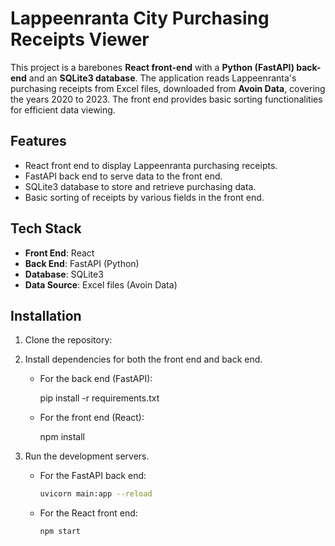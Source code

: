 # Lappeenranta City Purchasing Receipts Viewer

This project is a barebones **React front-end** with a **Python (FastAPI) back-end** and an **SQLite3 database**. The application reads Lappeenranta's purchasing receipts from Excel files, downloaded from **Avoin Data**, covering the years 2020 to 2023. The front end provides basic sorting functionalities for efficient data viewing.

## Features
- React front end to display Lappeenranta purchasing receipts.
- FastAPI back end to serve data to the front end.
- SQLite3 database to store and retrieve purchasing data.
- Basic sorting of receipts by various fields in the front end.

## Tech Stack
- **Front End**: React
- **Back End**: FastAPI (Python)
- **Database**: SQLite3
- **Data Source**: Excel files (Avoin Data)

## Installation

1. Clone the repository:
   

3. Install dependencies for both the front end and back end.

   - For the back end (FastAPI):

     pip install -r requirements.txt


   - For the front end (React):

     npm install


4. Run the development servers.

   - For the FastAPI back end:

     ```bash
     uvicorn main:app --reload
     ```

   - For the React front end:

     ```bash
     npm start
     ```
